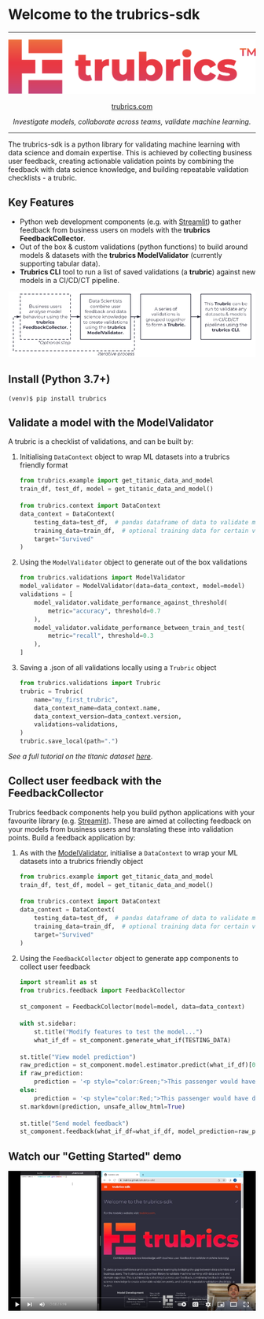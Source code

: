 # Welcome to the trubrics-sdk
-------

<center>

![logo-gradient](./assets/logo-gradient.png)

[trubrics.com](https://www.trubrics.com/home)

*Investigate models, collaborate across teams, validate machine learning.*
</center>

-------

The trubrics-sdk is a python library for validating machine learning with data science and domain expertise. This is achieved by collecting business user feedback, creating actionable validation points by combining the feedback with data science knowledge, and building repeatable validation checklists - a trubric.

## Key Features
- Python web development components (e.g. with [Streamlit](https://streamlit.io/)) to gather feedback from business users on models with the **trubrics FeedbackCollector**.
- Out of the box & custom validations (python functions) to build around models & datasets with the **trubrics ModelValidator** (currently supporting tabular data).
- **Trubrics CLI** tool to run a list of saved validations (a **trubric**) against new models in a CI/CD/CT pipeline.
<center>

![trubrics-explain](./assets/trubrics-explain.png)
</center>

## Install (Python 3.7+)
```console
(venv)$ pip install trubrics
```

## Validate a model with the ModelValidator
A trubric is a checklist of validations, and can be built by:

1. Initialising `DataContext` object to wrap ML datasets into a trubrics friendly format
    ```py
    from trubrics.example import get_titanic_data_and_model
    train_df, test_df, model = get_titanic_data_and_model()

    from trubrics.context import DataContext
    data_context = DataContext(
        testing_data=test_df,  # pandas dataframe of data to validate model on
        training_data=train_df,  # optional training data for certain validations
        target="Survived"
    )
    ```

2. Using the `ModelValidator` object to generate out of the box validations
    ```py
    from trubrics.validations import ModelValidator
    model_validator = ModelValidator(data=data_context, model=model)
    validations = [
        model_validator.validate_performance_against_threshold(
            metric="accuracy", threshold=0.7
        ),
        model_validator.validate_performance_between_train_and_test(
            metric="recall", threshold=0.3
        ),
    ]
    ```

3. Saving a .json of all validations locally using a `Trubric` object
    ```py
    from trubrics.validations import Trubric
    trubric = Trubric(
        name="my_first_trubric",
        data_context_name=data_context.name,
        data_context_version=data_context.version,
        validations=validations,
    )
    trubric.save_local(path=".")
    ```

*See a full tutorial on the titanic dataset [here](https://trubrics.github.io/trubrics-sdk/notebooks/titanic-demo.html)*.

## Collect user feedback with the FeedbackCollector
Trubrics feedback components help you build python applications with your favourite library (e.g. [Streamlit](https://streamlit.io/)).
These are aimed at collecting feedback on your models from business users and translating these into validation points.
Build a feedback application by:

1. As with the [ModelValidator](#validate-a-model-with-the-modelvalidator), initialise a `DataContext` to wrap your ML datasets into a trubrics friendly object
    ```py
    from trubrics.example import get_titanic_data_and_model
    train_df, test_df, model = get_titanic_data_and_model()

    from trubrics.context import DataContext
    data_context = DataContext(
        testing_data=test_df,  # pandas dataframe of data to validate model on
        training_data=train_df,  # optional training data for certain validations
        target="Survived"
    )
    ```

2. Using the `FeedbackCollector` object to generate app components to collect user feedback
    ```python
    import streamlit as st
    from trubrics.feedback import FeedbackCollector

    st_component = FeedbackCollector(model=model, data=data_context)

    with st.sidebar:
        st.title("Modify features to test the model...")
        what_if_df = st_component.generate_what_if(TESTING_DATA)

    st.title("View model prediction")
    raw_prediction = st_component.model.estimator.predict(what_if_df)[0]  # type: ignore
    if raw_prediction:
        prediction = '<p style="color:Green;">This passenger would have survived.</p>'
    else:
        prediction = '<p style="color:Red;">This passenger would have died.</p>'
    st.markdown(prediction, unsafe_allow_html=True)

    st.title("Send model feedback")
    st_component.feedback(what_if_df=what_if_df, model_prediction=raw_prediction, tracking=True)
    ```

## Watch our "Getting Started" demo
[![img](./assets/trubrics-demo-youtube.png)](https://www.youtube.com/watch?v=I-lUGhHss5g)
